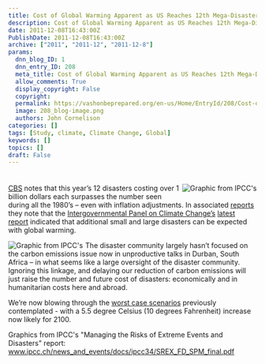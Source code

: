```yaml
---
title: Cost of Global Warming Apparent as US Reaches 12th Mega-Disasters in 2011-- each over a Billion $
description: Cost of Global Warming Apparent as US Reaches 12th Mega-Disasters in 2011-- each over a Billion $
date: 2011-12-08T16:43:00Z
PublishDate: 2011-12-08T16:43:00Z
archive: ["2011", "2011-12", "2011-12-8"]
params:
  dnn_blog_ID: 1
  dnn_entry_ID: 208
  meta_title: Cost of Global Warming Apparent as US Reaches 12th Mega-Disasters in 2011-- each over a Billion $
  allow_comments: True
  display_copyright: False
  copyright:
  permalink: https://vashonbeprepared.org/en-us/Home/EntryId/208/Cost-of-Global-Warming-Apparent-as-US-Reaches-12th-Mega-Disasters-in-2011-each-over-a-Billion
  image: 208_blog-image.png
  authors: John Cornelison
categories: []
tags: [Study, climate, Climate Change, Global]
keywords: []
topics: []
draft: False
---
```


<div class="wlWriterHeaderFooter" style="padding-bottom: 4px; margin: 0px; padding-left: 0px; padding-right: 0px; float: none; padding-top: 4px;"></div>
<p><a href="./images/208/5bf7f0a7ff0a_70D8-image_2.png"><img title="image" style="background-image: none;   margin: 0px 0px 5px 5px; padding-left: 0px; padding-right: 0px; display: inline; float: right;   padding-top: 0px;border: 0px solid;" alt="Graphic from IPCC's " src="./images/208/5bf7f0a7ff0a_70D8-image_thumb.png" /></a><a href="http://www.cbsnews.com/8301-201_162-57339130/2011-deals-u.s-12-billion-dollar-disasters" target="_blank">CBS</a> notes that this year&rsquo;s 12 disasters costing over 1 billion dollars each surpasses the number seen during all the 1980&rsquo;s &ndash; even with inflation adjustments. In associated <a href="http://www.cbsnews.com/8301-205_162-57327472/climate-scientists-more-extreme-weather-coming" target="_blank">reports</a> they note that the <a href="http://www.ipcc.ch/news_and_events/docs/ipcc34/SREX_FD_SPM_final.pdf" target="_blank">Intergovernmental Panel on Climate Change&rsquo;s</a> <a href="http://www.eenews.net/public/climatewire/2011/11/18/1?page_type=print" target="_blank">latest report</a> indicated that additional small and large disasters can be expected with global warming.</p>
<p><a href="./images/208/5bf7f0a7ff0a_70D8-image_6.png"><img title="image" style="background-image: none;   margin: 0px 5px 0px 0px; padding-left: 0px; padding-right: 0px; display: inline; float: left;   padding-top: 0px;border: 0px solid;" alt="Graphic from IPCC's " src="./images/208/5bf7f0a7ff0a_70D8-image_thumb_2.png" /></a>The disaster community largely hasn&rsquo;t focused on the carbon emissions issue now in unproductive talks in Durban, South Africa &ndash; in what seems like a large oversight of the disaster community. Ignoring this linkage, and delaying our reduction of carbon emissions will just raise the number and future cost of disasters: economically and in humanitarian costs here and abroad.</p>
<p>We&rsquo;re now blowing through the <a href="http://www.washingtonpost.com/blogs/ezra-klein/post/global-co2-emissions-outpacing-worst-case-scenarios/2011/11/04/gIQA74r1mM_blog.html" target="_blank">worst case scenarios</a> previously contemplated - with a 5.5 degree Celsius (10 degrees Fahrenheit) increase now likely for 2100.</p>
<p>Graphics from IPCC's "Managing the Risks of Extreme Events and Disasters" report:<br />
<a href="http://www.ipcc.ch/news_and_events/docs/ipcc34/SREX_FD_SPM_final.pdf">www.ipcc.ch/news_and_events/docs/ipcc34/SREX_FD_SPM_final.pdf</a></p>
